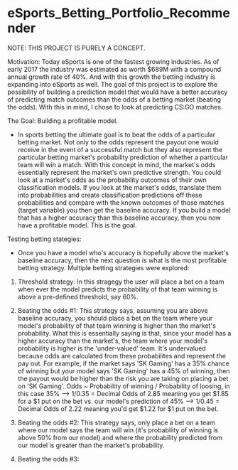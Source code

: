 # eSports_Betting_Portfolio_Recommender

NOTE: THIS PROJECT IS PURELY A CONCEPT.

Motivation:
Today eSports is one of the fastest growing industries. As of early 2017 the industry was estimated as worth $689M with a compound annual growth rate of 40%. And with this growth the betting industry is expanding into eSports as well. The goal of this project is to explore the possibility of building a prediction model that would have a better accuracy of predicting match outcomes than the odds of a betting market (beating the odds). With this in mind, I chose to look at predicting CS:GO matches.

The Goal: Building a profitable model.
- In sports betting the ultimate goal is to beat the odds of a particular betting market. Not only to the odds represent the payout one would receive in the event of a successful match but they also represent the particular betting market's probability prediction of whether a particular team will win a match. With this concept in mind, the market's odds essentially represent the market's own predictive strength. You could look at a market's odds as the probability outcomes of their own classification models. If you look at the market's odds, translate them into probabilities and create classification predictions off these probabilities and compare with the known outcomes of those matches (target variable) you then get the baseline accuracy. If you build a model that has a higher accuracy than this baseline accuracy, then you now have a profitable model. This is the goal.

Testing betting stategies:
- Once you have a model who's accuracy is hopefully above the market's baseline accuracy, then the next question is what is the most profitable betting strategy. Multiple betting strategies were explored:
1. Threshold strategy: In this stragegy the user will place a bet on a team when ever the model predicts the probability of that team winning is above a pre-defined threshold, say 60%.

2. Beating the odds #1: This strategy says, assuming you are above baseline accuracy, you should place a bet on the team where your model's probability of that team winning is higher than the market's probability. What this is essentially saying is that, since your model has a higher accuracy than the market's, the team where your model's probability is higher is the 'under-valued' team. It's undervalued because odds are calculated from these probabilites and represent the pay out. For example, if the market says 'SK Gaming' has a 35% chance of winning but your model says 'SK Gaming' has a 45% of winning, then the payout would be higher than the risk you are taking on placing a bet on 'SK Gaming'. Odds ~ Probability of winning / Probability of loosing, in this case 35% --> 1/0.35 = Decimal Odds of 2.85 meaning you get $1.85 for a $1 put on the bet vs. our model's prediction of 45% --> 1/0.45 = Decimal Odds of 2.22 meaning you'd get $1.22 for $1 put on the bet.

3. Beating the odds #2: This strategy says, only place a bet on a team where our model says the team will win (it's probability of winning is above 50% from our model) and where the probability predicted from our model is greater than the market's probability.

4. Beating the odds #3: 


